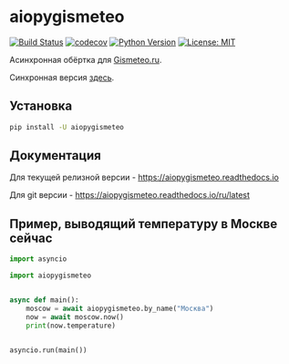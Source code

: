 # aiopygismeteo

[![Build Status](https://github.com/monosans/aiopygismeteo/workflows/test/badge.svg?branch=main&event=push)](https://github.com/monosans/aiopygismeteo/actions?query=workflow%3Atest)
[![codecov](https://codecov.io/gh/monosans/aiopygismeteo/branch/main/graph/badge.svg)](https://codecov.io/gh/monosans/aiopygismeteo)
[![Python Version](https://img.shields.io/pypi/pyversions/aiopygismeteo.svg)](https://pypi.org/project/aiopygismeteo/)
[![License: MIT](https://img.shields.io/badge/License-MIT-yellow.svg)](https://github.com/monosans/aiopygismeteo/blob/main/LICENSE)

Асинхронная обёртка для [Gismeteo.ru](https://gismeteo.ru).

Синхронная версия [здесь](https://github.com/monosans/pygismeteo).

## Установка

```sh
pip install -U aiopygismeteo
```

## Документация

Для текущей релизной версии - https://aiopygismeteo.readthedocs.io

Для git версии - https://aiopygismeteo.readthedocs.io/ru/latest

## Пример, выводящий температуру в Москве сейчас

```python
import asyncio

import aiopygismeteo


async def main():
    moscow = await aiopygismeteo.by_name("Москва")
    now = await moscow.now()
    print(now.temperature)


asyncio.run(main())
```
